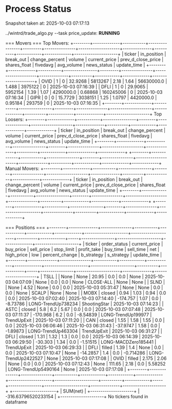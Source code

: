 # Process Status

Snapshot taken at: 2025-10-03 07:17:13

../wintrd/trade_algo.py --task price_update: **RUNNING**

=== Movers ===
Top Movers:
+--------+-------------+-----------+----------------+---------+---------------+--------------------+--------------+----------+------------+-------------+---------------------+
| ticker | in_position | break_out | change_percent |  volume | current_price | prev_d_close_price | shares_float | fivedavg | avg_volume | news_status |     update_time     |
+--------+-------------+-----------+----------------+---------+---------------+--------------------+--------------+----------+------------+-------------+---------------------+
|  OVID  |      1      |     0     |    32.9268     | 5813267 |      2.18     |        1.64        |  56630000.0  |  1.488   |  3975122   |      0      | 2025-10-03 07:16:39 |
|  DFLI  |      1      |     0     |    29.9065     | 5952154 |      1.39     |        1.07        |  4290000.0   | 0.68868  | 160245006  |      0      | 2025-10-03 07:16:34 |
|  GIPR  |      0      |     0     |    15.7729     | 3038151 |      1.25     |       1.0797       |  4420000.0   | 0.95184  |   293759   |      0      | 2025-10-03 07:16:35 |
+--------+-------------+-----------+----------------+---------+---------------+--------------------+--------------+----------+------------+-------------+---------------------+
Top Loosers:
+--------+-------------+-----------+----------------+--------+---------------+--------------------+--------------+----------+------------+-------------+-------------+
| ticker | in_position | break_out | change_percent | volume | current_price | prev_d_close_price | shares_float | fivedavg | avg_volume | news_status | update_time |
+--------+-------------+-----------+----------------+--------+---------------+--------------------+--------------+----------+------------+-------------+-------------+
+--------+-------------+-----------+----------------+--------+---------------+--------------------+--------------+----------+------------+-------------+-------------+
Manual Movers:
+--------+-------------+-----------+----------------+--------+---------------+--------------------+--------------+----------+------------+-------------+-------------+
| ticker | in_position | break_out | change_percent | volume | current_price | prev_d_close_price | shares_float | fivedavg | avg_volume | news_status | update_time |
+--------+-------------+-----------+----------------+--------+---------------+--------------------+--------------+----------+------------+-------------+-------------+
+--------+-------------+-----------+----------------+--------+---------------+--------------------+--------------+----------+------------+-------------+-------------+

=== Positions ===
+--------+--------------+---------------+-----------+------------+------------+-------------+---------------------+---------------------+----------+------------+-----+----------------+---------------------+--------------+---------------------+
| ticker | order_status | current_price | buy_price | sell_price | stop_limit | profit_take |       buy_time      |      sell_time      |   net    | high_price | low | percent_change |      b_strategy     |  s_strategy  |     update_time     |
+--------+--------------+---------------+-----------+------------+------------+-------------+---------------------+---------------------+----------+------------+-----+----------------+---------------------+--------------+---------------------+
|  TSLL  |              |      None     |    None   |   20.95    |    0.0     |     0.0     |         None        | 2025-10-03 04:07:09 |   None   |    0.0     | 0.0 |      None      |      CLOSE-ALL      |     None     |         None        |
|  SLND  |              |      None     |    4.52   |    None    |    0.0     |     0.0     | 2025-10-03 05:31:47 |         None        |   None   |    0.0     | 0.0 |      None      |        SCALP        |     None     |         None        |
|  MOBX  |    closed    |      0.94     |    1.03   |    0.94    |    0.0     |     0.0     | 2025-10-03 07:02:40 | 2025-10-03 07:14:40 | -174.757 |    1.07    | 0.0 |    -8.73786    |  LONG-TrendUp738234 | ShootingStar | 2025-10-03 07:14:23 |
|  ASTC  |    closed    |      5.8      |    6.2    |    5.67    |    0.0     |     0.0     | 2025-10-03 07:07:48 | 2025-10-03 07:11:37 | -170.968 |    6.2     | 0.0 |    -8.54839    |  LONG-TrendUp199977 | TrendUpExit  | 2025-10-03 07:11:20 |
|  CAN   |    closed    |      1.55     |    1.58   |    1.55    |    0.0     |     0.0     | 2025-10-03 06:06:46 | 2025-10-03 06:31:43 | -37.9747 |    1.58    | 0.0 |    -1.89873    |  LONG-TrendUp463304 | TrendUpExit  | 2025-10-03 06:31:27 |
|  DFLI  |    closed    |      1.31     |    1.32   |    1.3     |    0.0     |     0.0     | 2025-10-03 06:14:39 | 2025-10-03 06:29:50 | -30.303  |    1.34    | 0.0 |    -1.51515    | LONG-MACDZero185441 | TrendUpExit  | 2025-10-03 06:29:33 |
|  DFLI  |    filled    |      1.39     |    1.4    |    None    |    0.0     |     0.0     | 2025-10-03 07:10:47 |         None        | -14.2857 |    1.4     | 0.0 |   -0.714286    | LONG-TrendUp2422527 |     None     | 2025-10-03 07:17:08 |
|  OVID  |    filled    |     2.175     |    2.06   |    None    |    0.0     |     0.0     | 2025-10-03 07:12:43 |         None        |  111.65  |    2.18    | 0.0 |    5.58252     | LONG-TrendUp5490164 |     None     | 2025-10-03 07:17:08 |
+--------+--------------+---------------+-----------+------------+------------+-------------+---------------------+---------------------+----------+------------+-----+----------------+---------------------+--------------+---------------------+
+---------------------+
|       SUM(net)      |
+---------------------+
| -316.63796520233154 |
+---------------------+
No tickers found in dataframe

